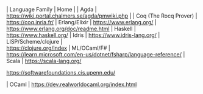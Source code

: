 | Language Family       | Home  |
| Agda                  | https://wiki.portal.chalmers.se/agda/pmwiki.php |
| Coq (The Rocq Prover) | https://coq.inria.fr/
| Erlang/Elixir         | https://www.erlang.org/ | https://www.erlang.org/doc/readme.html
| Haskell               | https://www.haskell.org/
| Idris                 | https://www.idris-lang.org/
| LISP/Scheme/clojure   | <br/>https://clojure.org/index
| ML/OCaml/F#           | <br/>https://learn.microsoft.com/en-us/dotnet/fsharp/language-reference/
| Scala                 | https://scala-lang.org/



https://softwarefoundations.cis.upenn.edu/

| OCaml | https://dev.realworldocaml.org/index.html